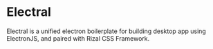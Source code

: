 # Electral
Electral is a unified electron boilerplate for building desktop app using ElectronJS, and paired with Rizal CSS Framework.

